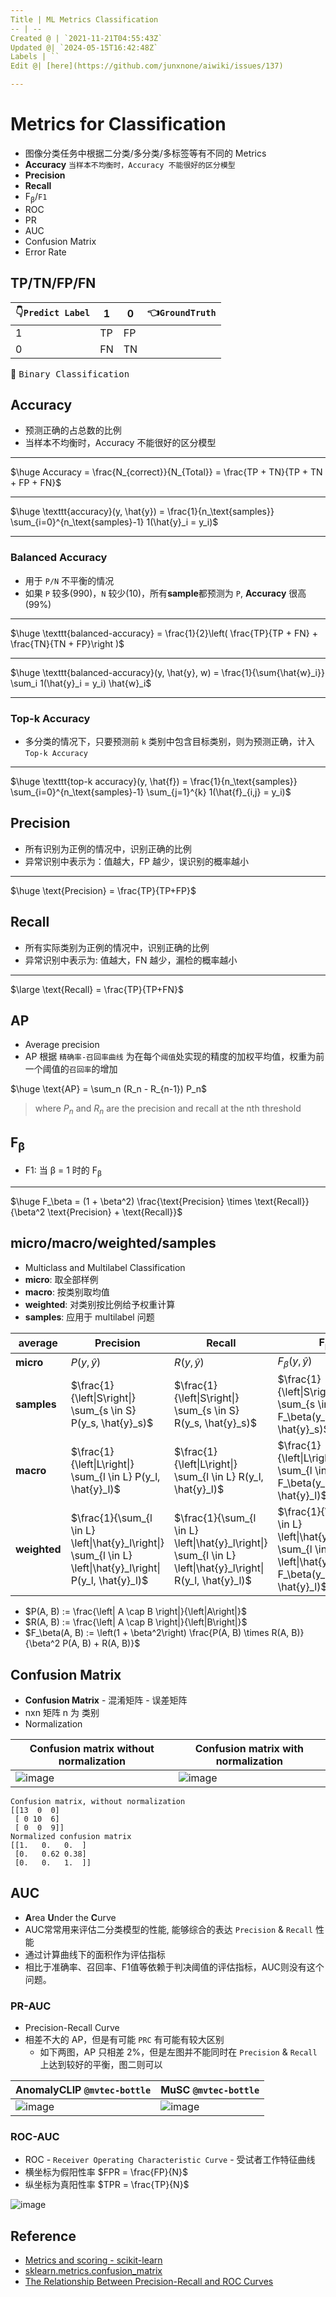 ```yaml
---
Title | ML Metrics Classification
-- | --
Created @ | `2021-11-21T04:55:43Z`
Updated @| `2024-05-15T16:42:48Z`
Labels | ``
Edit @| [here](https://github.com/junxnone/aiwiki/issues/137)

---
```

# Metrics for Classification

- 图像分类任务中根据二分类/多分类/多标签等有不同的 Metrics
- **Accuracy** `当样本不均衡时，Accuracy 不能很好的区分模型`
- **Precision**
- **Recall**
- F<sub>β</sub>/`F1`
- ROC
- PR
- AUC
- Confusion Matrix
- Error Rate


## TP/TN/FP/FN

👇`Predict Label` | 1 | 0 | 👈`GroundTruth`
-- | -- | -- | --
1 | TP | FP
0 | FN | TN


:bookmark: <kbd>Binary Classification</kbd>

## Accuracy
- 预测正确的占总数的比例
- 当样本不均衡时，Accuracy 不能很好的区分模型

---

$\huge Accuracy = \frac{N_{correct}}{N_{Total}} = \frac{TP + TN}{TP + TN + FP + FN}$

---

$\huge \texttt{accuracy}(y, \hat{y}) = \frac{1}{n_\text{samples}} \sum_{i=0}^{n_\text{samples}-1} 1(\hat{y}_i = y_i)$

---

### Balanced Accuracy
- 用于 `P/N` 不平衡的情况
- 如果 `P` 较多(990)，`N` 较少(10)，所有**sample**都预测为 `P`,  **Accuracy** 很高(99%)

---

$\huge \texttt{balanced-accuracy} = \frac{1}{2}\left( \frac{TP}{TP + FN} + \frac{TN}{TN + FP}\right )$ 

---

$\huge \texttt{balanced-accuracy}(y, \hat{y}, w) = \frac{1}{\sum{\hat{w}_i}} \sum_i 1(\hat{y}_i = y_i) \hat{w}_i$

---

### Top-k Accuracy
- 多分类的情况下，只要预测前 `k` 类别中包含目标类别，则为预测正确，计入 `Top-k Accuracy`

---

$\huge \texttt{top-k accuracy}(y, \hat{f}) = \frac{1}{n_\text{samples}} \sum_{i=0}^{n_\text{samples}-1} \sum_{j=1}^{k} 1(\hat{f}_{i,j} = y_i)$ 



## Precision
-  所有识别为正例的情况中，识别正确的比例
- 异常识别中表示为：值越大，FP 越少，误识别的概率越小

---

$\huge \text{Precision} = \frac{TP}{TP+FP}$


## Recall
- 所有实际类别为正例的情况中，识别正确的比例
- 异常识别中表示为: 值越大，FN 越少，漏检的概率越小

---

$\large \text{Recall} = \frac{TP}{TP+FN}$


## AP
- Average precision
- AP 根据 `精确率-召回率曲线` 为在每个`阈值`处实现的精度的加权平均值，权重为前一个阈值的`召回率`的增加

$\huge \text{AP} = \sum_n (R_n - R_{n-1}) P_n$

> where $P_n$ and $R_n$ are the precision and recall at the nth threshold




## F<sub>β</sub>
- F1: 当 β = 1 时的 F<sub>β</sub>

---

$\huge F_\beta = (1 + \beta^2) \frac{\text{Precision} \times \text{Recall}}{\beta^2 \text{Precision} + \text{Recall}}$ 


## micro/macro/weighted/samples
- Multiclass and Multilabel Classification
- **micro**: 取全部样例
- **macro**:  按类别取均值
- **weighted**: 对类别按比例给予权重计算
- **samples**: 应用于 multilabel 问题


average | Precision | Recall |F<sub>β</sub>
-- | -- | -- | --
**micro** | $P(y, \hat{y})$ | $R(y, \hat{y})$ | $F_\beta(y, \hat{y})$
**samples** | $\frac{1}{\left\|S\right\|} \sum_{s \in S} P(y_s, \hat{y}_s)$ | $\frac{1}{\left\|S\right\|} \sum_{s \in S} R(y_s, \hat{y}_s)$ | $\frac{1}{\left\|S\right\|} \sum_{s \in S} F_\beta(y_s, \hat{y}_s)$
**macro** | $\frac{1}{\left\|L\right\|} \sum_{l \in L} P(y_l, \hat{y}_l)$ | $\frac{1}{\left\|L\right\|} \sum_{l \in L} R(y_l, \hat{y}_l)$ | $\frac{1}{\left\|L\right\|} \sum_{l \in L} F_\beta(y_l, \hat{y}_l)$
**weighted** | $\frac{1}{\sum_{l \in L} \left\|\hat{y}_l\right\|} \sum_{l \in L} \left\|\hat{y}_l\right\| P(y_l, \hat{y}_l)$ | $\frac{1}{\sum_{l \in L} \left\|\hat{y}_l\right\|} \sum_{l \in L} \left\|\hat{y}_l\right\| R(y_l, \hat{y}_l)$ | $\frac{1}{\sum_{l \in L} \left\|\hat{y}_l\right\|} \sum_{l \in L} \left\|\hat{y}_l\right\| F_\beta(y_l, \hat{y}_l)$

- $P(A, B) := \frac{\left| A \cap B \right|}{\left|A\right|}$
- $R(A, B) := \frac{\left| A \cap B \right|}{\left|B\right|}$
- $F_\beta(A, B) := \left(1 + \beta^2\right) \frac{P(A, B) \times R(A, B)}{\beta^2 P(A, B) + R(A, B)}$



## Confusion Matrix
- **Confusion Matrix** - 混淆矩阵 - 误差矩阵
- nxn 矩阵 n 为 类别
- Normalization

Confusion matrix without normalization| Confusion matrix with normalization
-- | --
![image](https://user-images.githubusercontent.com/2216970/54807154-49a83f80-4cb7-11e9-9704-696ad5a13047.png) | ![image](https://user-images.githubusercontent.com/2216970/54807161-4f9e2080-4cb7-11e9-9501-7f464858fb79.png)

```
Confusion matrix, without normalization
[[13  0  0]
 [ 0 10  6]
 [ 0  0  9]]
Normalized confusion matrix
[[1.   0.   0.  ]
 [0.   0.62 0.38]
 [0.   0.   1.  ]]
```


## AUC
- **A**rea **U**nder the **C**urve
- AUC常常用来评估二分类模型的性能, 能够综合的表达 `Precision` & `Recall` 性能
- 通过计算曲线下的面积作为评估指标
- 相比于准确率、召回率、F1值等依赖于判决阈值的评估指标，AUC则没有这个问题。


### PR-AUC
- Precision-Recall Curve
- 相差不大的 AP，但是有可能 `PRC` 有可能有较大区别
  - 如下两图，AP 只相差 2%，但是左图并不能同时在 `Precision` & `Recall` 上达到较好的平衡，图二则可以

AnomalyCLIP `@mvtec-bottle` | MuSC `@mvtec-bottle`
-- | --
![image](https://github.com/junxnone/aiwiki/assets/2216970/abc34a7a-66ea-4388-b3f8-5c28c808e11a) | ![image](https://github.com/junxnone/aiwiki/assets/2216970/29835b2d-8f7a-4411-a5a3-e413222df32d)



### ROC-AUC
- ROC - `Receiver Operating Characteristic Curve` - 受试者工作特征曲线
- 横坐标为假阳性率 $FPR = \frac{FP}{N}$
- 纵坐标为真阳性率 $TPR = \frac{TP}{N}$

![image](https://user-images.githubusercontent.com/2216970/204750904-e664abb7-5f1d-4491-86e0-93867ee7280e.png)



## Reference
- [Metrics and scoring - scikit-learn](https://scikit-learn.org/stable/modules/model_evaluation.html#metrics-and-scoring-quantifying-the-quality-of-predictions)
- [sklearn.metrics.confusion_matrix](https://scikit-learn.org/stable/modules/generated/sklearn.metrics.confusion_matrix.html)
- [The Relationship Between Precision-Recall and ROC Curves](https://www.biostat.wisc.edu/~page/rocpr.pdf)
